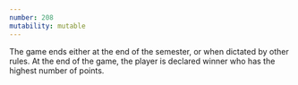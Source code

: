 ```yaml
---
number: 208
mutability: mutable
---
```


The game ends either at the end of the semester, or when dictated by other rules.
At the end of the game, the player is declared winner who has the highest number of points.
